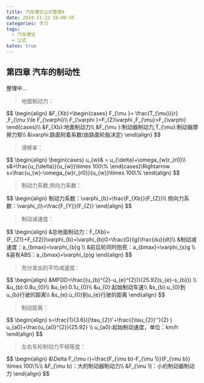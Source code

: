 ```yaml
---
title: 汽车理论公式整理4
date: 2024-11-22 16:00:55
categories: 学习
tags:
  - 汽车理论
  - 公式
katex: true
---
```

## 第四章 汽车的制动性
整理中...
<!--more-->

>地面制动力：
<div>
$$
\begin{align}
&F_{Xb}=\begin{cases}
 F_{\mu }= \frac{T_{\mu}}{r} ,F_{\mu }\le F_{\varphi}\\
 F_{\varphi }=F_{Z}\varphi ,F_{\mu}>F_{\varphi}
\end{cases}\\
&F_{Xb}:地面制动力\\
&F_{\mu }:制动器制动力,T_{\mu}:制动器摩擦力矩\\
&\varphi:路面附着系数(由路面轮胎决定)
\end{align}
$$
</div>

>滑移率：
<div>
$$
\begin{align}
\begin{cases}
 u_{w}& = u_{\delta}+\omega_{w}r_{r0}\\
s&=\frac{u_{\delta}}{u_{w}}\times 100\% 
\end{cases}\Rightarrow s=\frac{u_{w}-\omega_{w}r_{r0}}{u_{w}}\times 100\% 
\end{align}
$$
</div>

>制动力系数,侧向力系数：
<div>
$$
\begin{align}
制动力系数：\varphi_{b}=\frac{F_{Xb}}{F_{Z}}\\
侧向力系数：\varphi_{l}=\frac{F_{Y}}{F_{Z}}
\end{align}
$$
</div>

>制动减速度：
<div>
$$
\begin{align}
&总地面制动力：F_{Xb}=(F_{Z1}+F_{Z2})\varphi_{b}=\varphi_{b}G=\frac{G}{g}\frac{du}{dt}\\
&制动减速度：a_{bmax}=\varphi_{b}g \\
&前后轮同时抱死：a_{bmax}=\varphi_{s}g \\
&装有ABS：a_{bmax}=\varphi_{p}g
\end{align}
$$
</div>

>充分发出的平均减速度：
<div>
$$
\begin{align}
&MFDD=\frac{(u_{b}^{2}-u_{e}^{2})}{25.92(s_{e}-s_{b})} \\
&u_{b}:0.8u_{0}\\
&u_{e}:0.1u_{0}\\
&u_{0}:起始制动车速\\
&s_{b}:u_{0}到u_{b}行驶的距离\\
&s_{e}:u_{0}到u_{e}行驶的距离
\end{align}
$$
</div>

>制动距离：
<div>
$$
\begin{align}
s=\frac{1}{3.6}({\tau_{2}}'+\frac{{\tau_{2}}''}{2} ) u_{a0}+\frac{u_{a0}^{2}}{25.92} \\
u_{a0}:起始制动速度，单位：km/h
\end{align}
$$
</div>

>左右车轮制动力不相等度：
<div>
$$
\begin{align}
&\Delta F_{\mu r}=\frac{F_{\mu b}-F_{\mu 1}}{F_{\mu b}} \times 100\%\\
&F_{\mu b}：大的制动器制动力\\
&F_{\mu 1}：小的制动器制动力
\end{align}
$$
</div>
